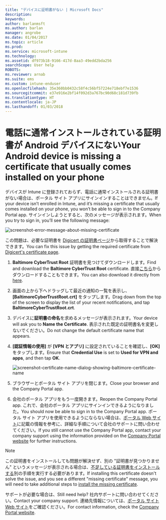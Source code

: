 ```yaml
---
title: "デバイスに証明書がない | Microsoft Docs"
description: 
keywords: 
author: barlanmsft
ms.author: barlan
manager: angrobe
ms.date: 01/04/2017
ms.topic: article
ms.prod: 
ms.service: microsoft-intune
ms.technology: 
ms.assetid: df973b18-9166-417d-8aa3-49edd2bda256
searchScope: User help
ROBOTS: 
ms.reviewer: arnab
ms.suite: ems
ms.custom: intune-enduser
ms.openlocfilehash: 35e360bb0432c58f4c56bf57224e718ebf7e1536
ms.sourcegitcommit: e37e916e2bf14f092d3a767bc90d68c181d739fb
ms.translationtype: HT
ms.contentlocale: ja-JP
ms.lasthandoff: 01/03/2018
---
```

# <a name="your-android-device-is-missing-a-certificate-that-usually-comes-installed-on-your-phone"></a><span data-ttu-id="c1e1f-102">電話に通常インストールされている証明書が Android デバイスにない</span><span class="sxs-lookup"><span data-stu-id="c1e1f-102">Your Android device is missing a certificate that usually comes installed on your phone</span></span>

<span data-ttu-id="c1e1f-103">デバイスが Intune に登録されておらず、電話に通常インストールされる証明書がない場合は、ポータル サイト アプリにサインインすることはできません。</span><span class="sxs-lookup"><span data-stu-id="c1e1f-103">If your device isn’t enrolled in Intune, and it’s missing a certificate that usually comes installed on your phone, you won’t be able to sign in to the Company Portal app.</span></span> <span data-ttu-id="c1e1f-104">サインインしようとすると、次のメッセージが表示されます。</span><span class="sxs-lookup"><span data-stu-id="c1e1f-104">When you try to sign in, you’ll see the following message:</span></span>

![screenshot-error-message-about-missing-certificate](./media/andr-cert_install-1-cert_missing.png)

<span data-ttu-id="c1e1f-106">この問題は、必要な証明書を [Digicert の証明書ページ](https://www.digicert.com/digicert-root-certificates.htm)から取得することで解決できます。</span><span class="sxs-lookup"><span data-stu-id="c1e1f-106">You can fix this issue by getting the required certificate from [Digicert's certificate page](https://www.digicert.com/digicert-root-certificates.htm).</span></span>

1. <span data-ttu-id="c1e1f-107">__Baltimore CyberTrust Root__ 証明書を見つけてダウンロードします。</span><span class="sxs-lookup"><span data-stu-id="c1e1f-107">Find and download the __Baltimore CyberTrust Root__ certificate.</span></span> <span data-ttu-id="c1e1f-108">直接[こちら](https://www.digicert.com/CACerts/BaltimoreCyberTrustRoot.crt)からダウンロードすることもできます。</span><span class="sxs-lookup"><span data-stu-id="c1e1f-108">You can also download it directly from [here](https://www.digicert.com/CACerts/BaltimoreCyberTrustRoot.crt).</span></span>

2. <span data-ttu-id="c1e1f-109">画面の上から下へドラッグして最近の通知の一覧を表示し、**[BaltimoreCyberTrustRoot.crt]** をタップします。</span><span class="sxs-lookup"><span data-stu-id="c1e1f-109">Drag down from the top of the screen to display the list of your recent notifications, and tap **BaltimoreCyberTrustRoot.crt**.</span></span>

3. <span data-ttu-id="c1e1f-110">デバイスに**証明書の命名**を求めるメッセージが表示されます。</span><span class="sxs-lookup"><span data-stu-id="c1e1f-110">Your device will ask you to **Name the Certificate**.</span></span> <span data-ttu-id="c1e1f-111">表示された既定の証明書名を変更しないでください。</span><span class="sxs-lookup"><span data-stu-id="c1e1f-111">Do not change the default certificate name that appears.</span></span>

4. <span data-ttu-id="c1e1f-112">**[認証情報の使用]** が **[VPN とアプリ]** に設定されていることを確認し、**[OK]** をタップします。</span><span class="sxs-lookup"><span data-stu-id="c1e1f-112">Ensure that **Credential Use** is set to **Used for VPN and apps**, and then tap **OK**.</span></span>

    ![screenshot-certificate-name-dialog-showing-baltimore-certificate-name](./media/andr-cert_install-2-add_cert_name.png)

5. <span data-ttu-id="c1e1f-114">ブラウザーとポータル サイト アプリを閉じます。</span><span class="sxs-lookup"><span data-stu-id="c1e1f-114">Close your browser and the Company Portal app.</span></span>

6. <span data-ttu-id="c1e1f-115">会社のポータル アプリをもう一度開きます。</span><span class="sxs-lookup"><span data-stu-id="c1e1f-115">Reopen the Company Portal app.</span></span> <span data-ttu-id="c1e1f-116">これで、会社のポータル アプリにサインインできるようになりました。</span><span class="sxs-lookup"><span data-stu-id="c1e1f-116">You should now be able to sign in to the Company Portal app.</span></span> <span data-ttu-id="c1e1f-117">ポータル サイト アプリを使用できるようにならない場合は、[ポータル Web サイト](https://portal.manage.microsoft.com#HelpDeskDialog)に記載の情報を参考に、詳細な手順について会社のサポートに問い合わせてください。</span><span class="sxs-lookup"><span data-stu-id="c1e1f-117">If you still cannot use the Company Portal app, contact your company support using the information provided on the [Company Portal website](https://portal.manage.microsoft.com#HelpDeskDialog) for further instructions.</span></span>

>[!NOTE]
> <span data-ttu-id="c1e1f-118">この証明書をインストールしても問題が解決せず、別の "証明書が見つかりません" というメッセージが表示される場合は、[不足している証明書をインストールする](your-device-is-missing-an-IT-required-certificate-android.md)別の手順を実行する必要があります。</span><span class="sxs-lookup"><span data-stu-id="c1e1f-118">If installing this certificate doesn't solve the issue, and you see a different "missing certificate" message, you will need to take additional steps to [install the missing certificate](your-device-is-missing-an-IT-required-certificate-android.md).</span></span>

<span data-ttu-id="c1e1f-119">サポートが必要な場合は、</span><span class="sxs-lookup"><span data-stu-id="c1e1f-119">Still need help?</span></span> <span data-ttu-id="c1e1f-120">社内サポートに問い合わせてください。</span><span class="sxs-lookup"><span data-stu-id="c1e1f-120">Contact your company support.</span></span> <span data-ttu-id="c1e1f-121">連絡先情報については、[ポータル サイト Web サイト](https://portal.manage.microsoft.com#HelpDeskDialog)をご確認ください。</span><span class="sxs-lookup"><span data-stu-id="c1e1f-121">For contact information, check the [Company Portal website](https://portal.manage.microsoft.com#HelpDeskDialog).</span></span>
